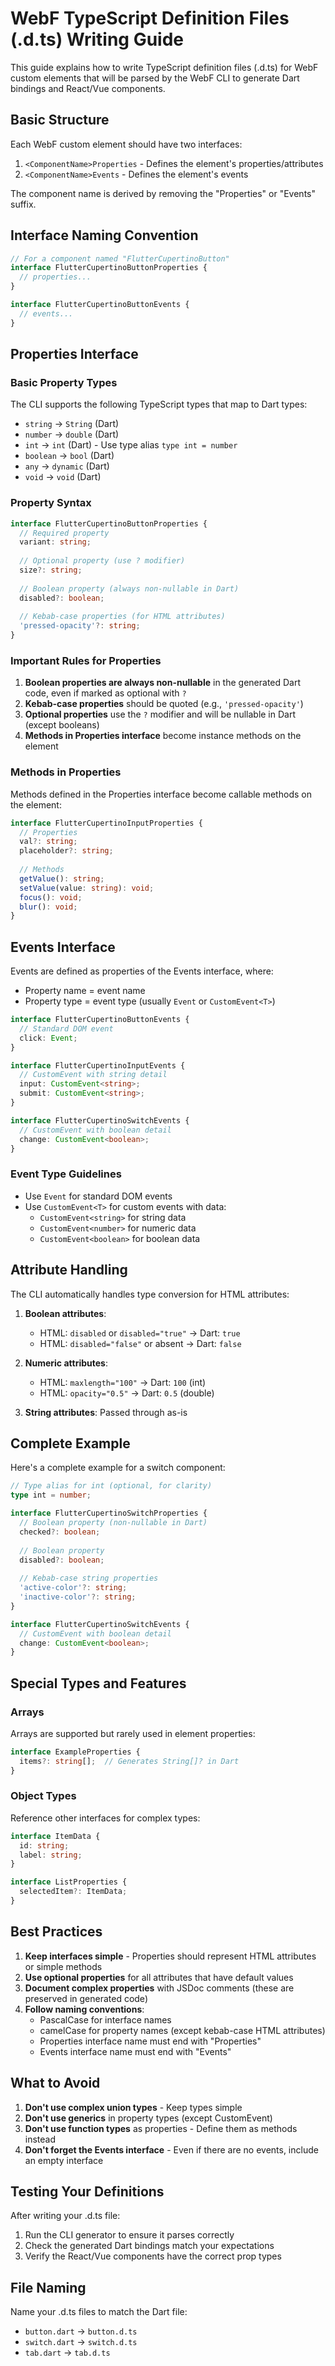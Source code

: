 # WebF TypeScript Definition Files (.d.ts) Writing Guide

This guide explains how to write TypeScript definition files (.d.ts) for WebF custom elements that will be parsed by the WebF CLI to generate Dart bindings and React/Vue components.

## Basic Structure

Each WebF custom element should have two interfaces:
1. `<ComponentName>Properties` - Defines the element's properties/attributes
2. `<ComponentName>Events` - Defines the element's events

The component name is derived by removing the "Properties" or "Events" suffix.

## Interface Naming Convention

```typescript
// For a component named "FlutterCupertinoButton"
interface FlutterCupertinoButtonProperties {
  // properties...
}

interface FlutterCupertinoButtonEvents {
  // events...
}
```

## Properties Interface

### Basic Property Types

The CLI supports the following TypeScript types that map to Dart types:

- `string` → `String` (Dart)
- `number` → `double` (Dart) 
- `int` → `int` (Dart) - Use type alias `type int = number`
- `boolean` → `bool` (Dart)
- `any` → `dynamic` (Dart)
- `void` → `void` (Dart)

### Property Syntax

```typescript
interface FlutterCupertinoButtonProperties {
  // Required property
  variant: string;
  
  // Optional property (use ? modifier)
  size?: string;
  
  // Boolean property (always non-nullable in Dart)
  disabled?: boolean;
  
  // Kebab-case properties (for HTML attributes)
  'pressed-opacity'?: string;
}
```

### Important Rules for Properties

1. **Boolean properties are always non-nullable** in the generated Dart code, even if marked as optional with `?`
2. **Kebab-case properties** should be quoted (e.g., `'pressed-opacity'`)
3. **Optional properties** use the `?` modifier and will be nullable in Dart (except booleans)
4. **Methods in Properties interface** become instance methods on the element

### Methods in Properties

Methods defined in the Properties interface become callable methods on the element:

```typescript
interface FlutterCupertinoInputProperties {
  // Properties
  val?: string;
  placeholder?: string;
  
  // Methods
  getValue(): string;
  setValue(value: string): void;
  focus(): void;
  blur(): void;
}
```

## Events Interface

Events are defined as properties of the Events interface, where:
- Property name = event name
- Property type = event type (usually `Event` or `CustomEvent<T>`)

```typescript
interface FlutterCupertinoButtonEvents {
  // Standard DOM event
  click: Event;
}

interface FlutterCupertinoInputEvents {
  // CustomEvent with string detail
  input: CustomEvent<string>;
  submit: CustomEvent<string>;
}

interface FlutterCupertinoSwitchEvents {
  // CustomEvent with boolean detail
  change: CustomEvent<boolean>;
}
```

### Event Type Guidelines

- Use `Event` for standard DOM events
- Use `CustomEvent<T>` for custom events with data:
  - `CustomEvent<string>` for string data
  - `CustomEvent<number>` for numeric data
  - `CustomEvent<boolean>` for boolean data

## Attribute Handling

The CLI automatically handles type conversion for HTML attributes:

1. **Boolean attributes**: 
   - HTML: `disabled` or `disabled="true"` → Dart: `true`
   - HTML: `disabled="false"` or absent → Dart: `false`

2. **Numeric attributes**:
   - HTML: `maxlength="100"` → Dart: `100` (int)
   - HTML: `opacity="0.5"` → Dart: `0.5` (double)

3. **String attributes**: Passed through as-is

## Complete Example

Here's a complete example for a switch component:

```typescript
// Type alias for int (optional, for clarity)
type int = number;

interface FlutterCupertinoSwitchProperties {
  // Boolean property (non-nullable in Dart)
  checked?: boolean;
  
  // Boolean property 
  disabled?: boolean;
  
  // Kebab-case string properties
  'active-color'?: string;
  'inactive-color'?: string;
}

interface FlutterCupertinoSwitchEvents {
  // CustomEvent with boolean detail
  change: CustomEvent<boolean>;
}
```

## Special Types and Features

### Arrays
Arrays are supported but rarely used in element properties:
```typescript
interface ExampleProperties {
  items?: string[];  // Generates String[]? in Dart
}
```

### Object Types
Reference other interfaces for complex types:
```typescript
interface ItemData {
  id: string;
  label: string;
}

interface ListProperties {
  selectedItem?: ItemData;
}
```

## Best Practices

1. **Keep interfaces simple** - Properties should represent HTML attributes or simple methods
2. **Use optional properties** for all attributes that have default values
3. **Document complex properties** with JSDoc comments (these are preserved in generated code)
4. **Follow naming conventions**:
   - PascalCase for interface names
   - camelCase for property names (except kebab-case HTML attributes)
   - Properties interface name must end with "Properties"
   - Events interface name must end with "Events"

## What to Avoid

1. **Don't use complex union types** - Keep types simple
2. **Don't use generics** in property types (except CustomEvent<T>)
3. **Don't use function types** as properties - Define them as methods instead
4. **Don't forget the Events interface** - Even if there are no events, include an empty interface

## Testing Your Definitions

After writing your .d.ts file:

1. Run the CLI generator to ensure it parses correctly
2. Check the generated Dart bindings match your expectations
3. Verify the React/Vue components have the correct prop types

## File Naming

Name your .d.ts files to match the Dart file:
- `button.dart` → `button.d.ts`
- `switch.dart` → `switch.d.ts`
- `tab.dart` → `tab.d.ts`